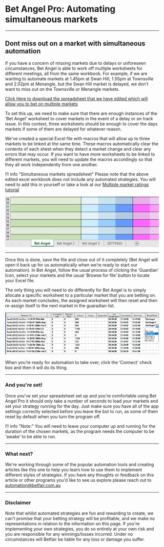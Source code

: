 # Bet Angel Pro: Automating simultaneous markets

---
## Dont miss out on a market with simultaneous automation

If you have a concern of missing markets due to delays or unforeseen circumstances, Bet Angel is able to work off multiple worksheets for different meetings, all from the same workbook. 
For example, if we are wanting to automate markets at 1.45pm at Swan Hill, 1.55pm at Townsville and 2.02pm at Menangle, but the Swan Hill market is delayed, we don't want to miss out on the Townsville or Menangle markets. 

[Click Here to download the spreadsheet that we have edited which will allow you to bet on multiple markets](./assets/BetAngel_SimultaneousMarkets.xls)

To set this up, we need to make sure that there are enough instances of the ‘Bet Angel’ worksheet to cover markets in the event of a delay or on track issue. In this context, three worksheets should be enough to cover the days markets if some of them are delayed for whatever reason. 

We've created a special Excel file with macros that will allow up to three markets to be linked at the same time. These macros automatically clear the contents of each sheet when they detect a market change and clear any errors that may occur. If you want to have more worksheets to be linked to different markets, you will need to update the macros accordingly so that they all work independently from one another. 

!!! info "Simultaneous markets spreadsheet"
    Please note that the above edited excel workbook does not include any automated strategies. You will need to add this in yourself or take a look at our [Multiple market ratings tutorial](/thirdPartyTools/BetAngelMultipleMarketRatings/)


![Automating simultaneous markets](./img/BetAngelSimultaneousMarketsExcel1.jpg)
 
---

Once this is done, save the file and close out of it completely (Bet Angel will open it back up for us automatically when we’re ready to start our automation). 
In Bet Angel, follow the usual process of clicking the ‘Guardian’ Icon, select your markets and the usual ‘Browse for file’ button to locate your Excel file. 

The only thing you will need to do differently for Bet Angel is to simply allocate a specific worksheet to a particular market that you are betting on. As each market concludes, the assigned worksheet will then reset and then re-assign itself to the next market in the guaradian list. 

![Automating simultaneous markets](./img/BetAngelMultipleMarkets.png)

When you’re ready for automation to take over, click the ‘Connect’ check box and then it will do its thing.


---
### And you're set!

Once you've set your spreadsheet set up and you're comfortable using Bet Angel Pro it should only take a number of seconds to load your markets and set your strategy running for the day. Just make sure you have all of the app settings correctly selected before you leave the bot to run, as some of them reset by default when you turn the program off.

!!! info "Note:" 
    You will need to leave your computer up and running for the duration of the chosen markets, as the program needs the computer to be 'awake' to be able to run.
    
---
### What next? 

We're working through some of the popular automation tools and creating articles like this one to help you learn how to use them to implement different styles of strategies. If you have any thoughts or feedback on this article or other programs you'd like to see us explore please reach out to automation@betfair.com.au

---
### Disclaimer

Note that whilst automated strategies are fun and rewarding to create, we can't promise that your betting strategy will be profitable, and we make no representations in relation to the information on this page. If you're implementing your own strategies, you do so entirely at your own risk and you are responsible for any winnings/losses incurred.  Under no circumstances will Betfair be liable for any loss or damage you suffer.